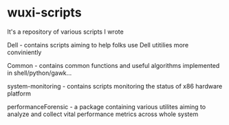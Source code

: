 # wuxi-scripts
It's a repository of various scripts I wrote 

Dell - contains scripts aiming to help folks use Dell utitilies more conviniently

Common - contains common functions and useful algorithms implemented in shell/python/gawk...

system-monitoring - contains scripts monitoring the status of x86 hardware platform

performanceForensic - a package containing various utilites aiming to analyze and collect vital performance metrics across whole system
